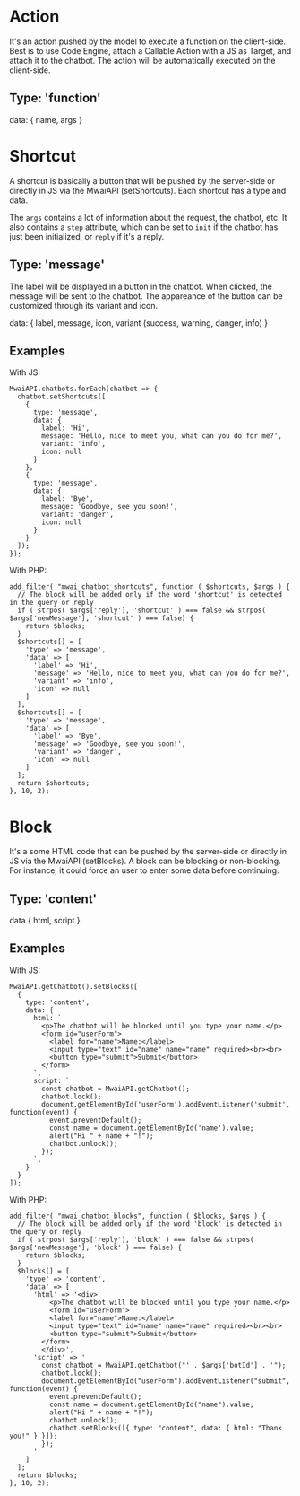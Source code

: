# Action

It's an action pushed by the model to execute a function on the client-side. Best is to use Code Engine, attach a Callable Action with a JS as Target, and attach it to the chatbot. The action will be automatically executed on the client-side.

## Type: 'function'

data: { name, args }

# Shortcut

A shortcut is basically a button that will be pushed by the server-side or directly in JS via the MwaiAPI (setShortcuts). Each shortcut has a type and data.

The `args` contains a lot of information about the request, the chatbot, etc. It also contains a `step` attribute, which can be set to `init` if the chatbot has just been initialized, or `reply` if it's a reply.

## Type: 'message'

The label will be displayed in a button in the chatbot. When clicked, the message will be sent to the chatbot. The appareance of the button can be customized through its variant and icon.

data: { label, message, icon, variant (success, warning, danger, info) }

## Examples

With JS:

```
MwaiAPI.chatbots.forEach(chatbot => {
  chatbot.setShortcuts([
    {
      type: 'message',
      data: { 
        label: 'Hi', 
        message: 'Hello, nice to meet you, what can you do for me?', 
        variant: 'info', 
        icon: null 
      }
    },
    {
      type: 'message',
      data: { 
        label: 'Bye', 
        message: 'Goodbye, see you soon!', 
        variant: 'danger', 
        icon: null 
      }
    }
  ]);
});
```

With PHP:

```
add_filter( "mwai_chatbot_shortcuts", function ( $shortcuts, $args ) {
  // The block will be added only if the word 'shortcut' is detected in the query or reply
  if ( strpos( $args['reply'], 'shortcut' ) === false && strpos( $args['newMessage'], 'shortcut' ) === false) {
    return $blocks;
  }
  $shortcuts[] = [
    'type' => 'message',
    'data' => [
      'label' => 'Hi', 
      'message' => 'Hello, nice to meet you, what can you do for me?', 
      'variant' => 'info', 
      'icon' => null 
    ]
  ];
  $shortcuts[] = [
    'type' => 'message',
    'data' => [
      'label' => 'Bye', 
      'message' => 'Goodbye, see you soon!', 
      'variant' => 'danger', 
      'icon' => null 
    ]
  ];
  return $shortcuts;
}, 10, 2);
```

# Block

It's a some HTML code that can be pushed by the server-side or directly in JS via the MwaiAPI (setBlocks). A block can be blocking or non-blocking. For instance, it could force an user to enter some data before continuing.

## Type: 'content'

data { html, script }.

## Examples

With JS:

```
MwaiAPI.getChatbot().setBlocks([
  {
    type: 'content',
    data: { 
      html: `
        <p>The chatbot will be blocked until you type your name.</p>
        <form id="userForm">
          <label for="name">Name:</label>
          <input type="text" id="name" name="name" required><br><br>
          <button type="submit">Submit</button>
        </form>
      `,
      script: `
        const chatbot = MwaiAPI.getChatbot();
        chatbot.lock();
        document.getElementById('userForm').addEventListener('submit', function(event) {
          event.preventDefault();
          const name = document.getElementById('name').value;
          alert("Hi " + name + "!");
          chatbot.unlock();
        });
      `,
    }
  }
]);
```

With PHP:

```
add_filter( "mwai_chatbot_blocks", function ( $blocks, $args ) {
  // The block will be added only if the word 'block' is detected in the query or reply
  if ( strpos( $args['reply'], 'block' ) === false && strpos( $args['newMessage'], 'block' ) === false) {
    return $blocks;
  }
  $blocks[] = [
    'type' => 'content',
    'data' => [
      'html' => '<div>
          <p>The chatbot will be blocked until you type your name.</p>
          <form id="userForm">
          <label for="name">Name:</label>
          <input type="text" id="name" name="name" required><br><br>
          <button type="submit">Submit</button>
        </form>
        </div>',
      'script' => '
        const chatbot = MwaiAPI.getChatbot("' . $args['botId'] . '");
        chatbot.lock();
        document.getElementById("userForm").addEventListener("submit", function(event) {
          event.preventDefault();
          const name = document.getElementById("name").value;
          alert("Hi " + name + "!");
          chatbot.unlock();
          chatbot.setBlocks([{ type: "content", data: { html: "Thank you!" } }]);
        });
      '
    ]
  ];
  return $blocks;
}, 10, 2);
```